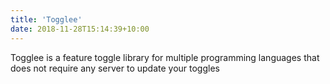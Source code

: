 ```yaml
---
title: 'Togglee'
date: 2018-11-28T15:14:39+10:00
---
```


Togglee is a feature toggle library for multiple programming languages that does not require any server to update your toggles